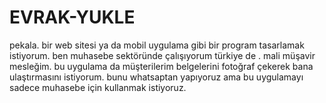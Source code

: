 # EVRAK-YUKLE
pekala. bir web sitesi ya da mobil uygulama gibi bir program tasarlamak istiyorum. ben muhasebe sektöründe çalışıyorum türkiye de . mali müşavir mesleğim. bu uygulama da müşterilerim belgelerini fotoğraf çekerek bana ulaştırmasını istiyorum. bunu whatsaptan yapıyoruz ama bu uygulamayı sadece muhasebe için kullanmak istiyoruz. 

